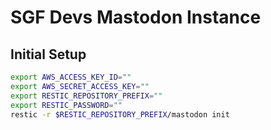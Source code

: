 # SGF Devs Mastodon Instance

## Initial Setup

```bash
export AWS_ACCESS_KEY_ID=""
export AWS_SECRET_ACCESS_KEY=""
export RESTIC_REPOSITORY_PREFIX=""
export RESTIC_PASSWORD=""
restic -r $RESTIC_REPOSITORY_PREFIX/mastodon init
```